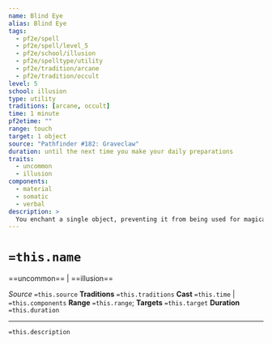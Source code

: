 ```yaml
---
name: Blind Eye
alias: Blind Eye
tags:
  - pf2e/spell
  - pf2e/spell/level_5
  - pf2e/school/illusion
  - pf2e/spelltype/utility
  - pf2e/tradition/arcane
  - pf2e/tradition/occult
level: 5
school: illusion
type: utility
traditions: [arcane, occult]
time: 1 minute
pf2etime: ""
range: touch
target: 1 object
source: "Pathfinder #182: Graveclaw"
duration: until the next time you make your daily preparations
traits:
  - uncommon
  - illusion
components:
  - material
  - somatic
  - verbal
description: >
  You enchant a single object, preventing it from being used for magical observation. If you cast this spell on a non-magical item used to cast scrying spells, such as a spell component pouch or a spell focus, the item can't be used to cast the spell. If you cast blind eye on a magical item that can be activated to scry (such as a Crystal Ball or Hag Eye), the item can't be activated for scrying effects. Magical items that are twice blind eye's spell level or more aren't blocked this way.
---
```

# `=this.name`
==uncommon== | ==illusion==

*Source* `=this.source`
**Traditions** `=this.traditions`
**Cast** `=this.time` | `=this.components`
**Range** `=this.range`; **Targets** `=this.target`
**Duration** `=this.duration`

***
`=this.description`